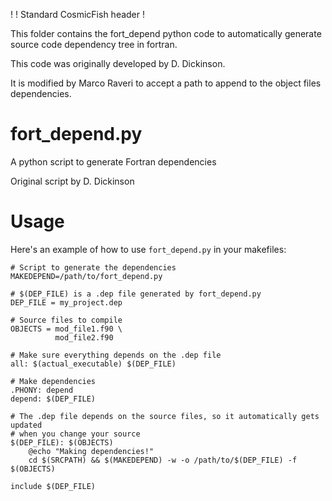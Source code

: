 !
! Standard CosmicFish header
!

This folder contains the fort_depend python code to automatically generate
source code dependency tree in fortran.

This code was originally developed by D. Dickinson.

It is modified by Marco Raveri to accept a path to append to the object
files dependencies.


fort_depend.py
==============

A python script to generate Fortran dependencies

Original script by D. Dickinson

Usage
=====

Here's an example of how to use `fort_depend.py` in your makefiles:

    # Script to generate the dependencies
    MAKEDEPEND=/path/to/fort_depend.py

    # $(DEP_FILE) is a .dep file generated by fort_depend.py
    DEP_FILE = my_project.dep

    # Source files to compile
    OBJECTS = mod_file1.f90 \
              mod_file2.f90

    # Make sure everything depends on the .dep file
    all: $(actual_executable) $(DEP_FILE)

    # Make dependencies
    .PHONY: depend
    depend: $(DEP_FILE)

    # The .dep file depends on the source files, so it automatically gets updated
    # when you change your source
    $(DEP_FILE): $(OBJECTS)
        @echo "Making dependencies!"
        cd $(SRCPATH) && $(MAKEDEPEND) -w -o /path/to/$(DEP_FILE) -f $(OBJECTS)

    include $(DEP_FILE)
